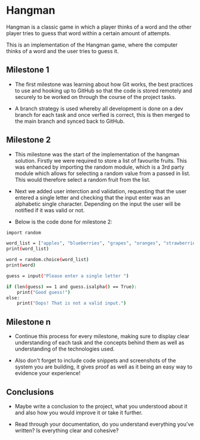 # Hangman
Hangman is a classic game in which a player thinks of a word and the other player tries to guess that word within a certain amount of attempts.

This is an implementation of the Hangman game, where the computer thinks of a word and the user tries to guess it.

## Milestone 1

- The first milestone was learning about how Git works, the best practices to use and hooking up to GitHub so that the code is stored remotely and securely to be worked on through the course of the project tasks.

- A branch strategy is used whereby all development is done on a dev branch for each task and once verfied is correct, this is then merged to the main branch and synced back to GitHub.

## Milestone 2

- This milestone was the start of the implementation of the hangman solution. Firstly we were required to store a list of favourite fruits. This was enhanced by importing the random module, which is a 3rd party module which allows for selecting a random value from a passed in list. This would therefore select a random fruit from the list.

- Next we added user interction and validation, requesting that the user entered a single letter and checking that the input enter was an alphabetic single character. Depending on the input the user will be notified if it was valid or not.

- Below is the code done for milestone 2:

```bash
import random

word_list = ["apples", "blueberries", "grapes", "oranges", "strawberries"]
print(word_list)

word = random.choice(word_list)
print(word)

guess = input("Please enter a single letter ")

if (len(guess) == 1 and guess.isalpha() == True):
    print("Good guess!")
else:
    print("Oops! That is not a valid input.")
```

## Milestone n

- Continue this process for every milestone, making sure to display clear understanding of each task and the concepts behind them as well as understanding of the technologies used.

- Also don't forget to include code snippets and screenshots of the system you are building, it gives proof as well as it being an easy way to evidence your experience!

## Conclusions

- Maybe write a conclusion to the project, what you understood about it and also how you would improve it or take it further.

- Read through your documentation, do you understand everything you've written? Is everything clear and cohesive?
